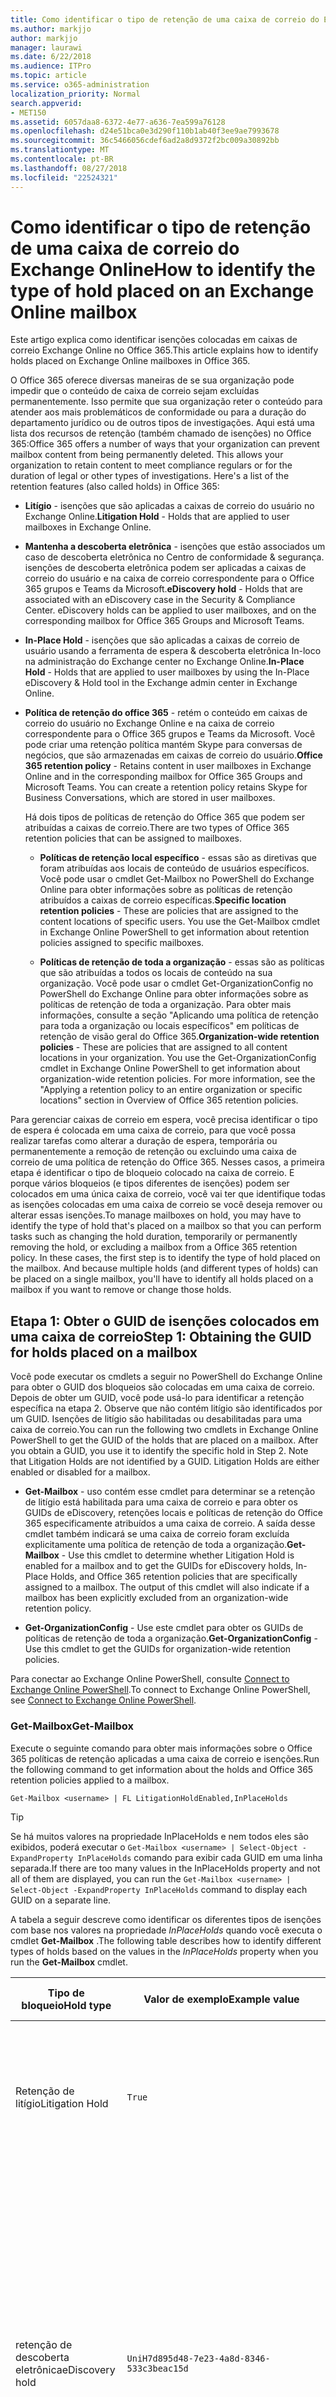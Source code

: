 ```yaml
---
title: Como identificar o tipo de retenção de uma caixa de correio do Exchange Online
ms.author: markjjo
author: markjjo
manager: laurawi
ms.date: 6/22/2018
ms.audience: ITPro
ms.topic: article
ms.service: o365-administration
localization_priority: Normal
search.appverid:
- MET150
ms.assetid: 6057daa8-6372-4e77-a636-7ea599a76128
ms.openlocfilehash: d24e51bca0e3d290f110b1ab40f3ee9ae7993678
ms.sourcegitcommit: 36c5466056cdef6ad2a8d9372f2bc009a30892bb
ms.translationtype: MT
ms.contentlocale: pt-BR
ms.lasthandoff: 08/27/2018
ms.locfileid: "22524321"
---
```

# <a name="how-to-identify-the-type-of-hold-placed-on-an-exchange-online-mailbox"></a><span data-ttu-id="bc464-102">Como identificar o tipo de retenção de uma caixa de correio do Exchange Online</span><span class="sxs-lookup"><span data-stu-id="bc464-102">How to identify the type of hold placed on an Exchange Online mailbox</span></span>

<span data-ttu-id="bc464-103">Este artigo explica como identificar isenções colocadas em caixas de correio Exchange Online no Office 365.</span><span class="sxs-lookup"><span data-stu-id="bc464-103">This article explains how to identify holds placed on Exchange Online mailboxes in Office 365.</span></span>

<span data-ttu-id="bc464-p101">O Office 365 oferece diversas maneiras de se sua organização pode impedir que o conteúdo de caixa de correio sejam excluídas permanentemente. Isso permite que sua organização reter o conteúdo para atender aos mais problemáticos de conformidade ou para a duração do departamento jurídico ou de outros tipos de investigações. Aqui está uma lista dos recursos de retenção (também chamado de isenções) no Office 365:</span><span class="sxs-lookup"><span data-stu-id="bc464-p101">Office 365 offers a number of ways that your organization can prevent mailbox content from being permanently deleted. This allows your organization to retain content to meet compliance regulars or for the duration of legal or other types of investigations. Here's a list of the retention features (also called holds) in Office 365:</span></span>

- <span data-ttu-id="bc464-107">**Litígio** - isenções que são aplicadas a caixas de correio do usuário no Exchange Online.</span><span class="sxs-lookup"><span data-stu-id="bc464-107">**Litigation Hold** - Holds that are applied to user mailboxes in Exchange Online.</span></span>

- <span data-ttu-id="bc464-p102">**Mantenha a descoberta eletrônica** - isenções que estão associados um caso de descoberta eletrônica no Centro de conformidade & segurança. isenções de descoberta eletrônica podem ser aplicadas a caixas de correio do usuário e na caixa de correio correspondente para o Office 365 grupos e Teams da Microsoft.</span><span class="sxs-lookup"><span data-stu-id="bc464-p102">**eDiscovery hold** - Holds that are associated with an eDiscovery case in the Security & Compliance Center. eDiscovery holds can be applied to user mailboxes, and on the corresponding mailbox for Office 365 Groups and Microsoft Teams.</span></span>

- <span data-ttu-id="bc464-110">**In-Place Hold** - isenções que são aplicadas a caixas de correio de usuário usando a ferramenta de espera & descoberta eletrônica In-loco na administração do Exchange center no Exchange Online.</span><span class="sxs-lookup"><span data-stu-id="bc464-110">**In-Place Hold** - Holds that are applied to user mailboxes by using the In-Place eDiscovery & Hold tool in the Exchange admin center in Exchange Online.</span></span>

- <span data-ttu-id="bc464-p103">**Política de retenção do office 365** - retém o conteúdo em caixas de correio do usuário no Exchange Online e na caixa de correio correspondente para o Office 365 grupos e Teams da Microsoft. Você pode criar uma retenção política mantém Skype para conversas de negócios, que são armazenadas em caixas de correio do usuário.</span><span class="sxs-lookup"><span data-stu-id="bc464-p103">**Office 365 retention policy** - Retains content in user mailboxes in Exchange Online and in the corresponding mailbox for Office 365 Groups and Microsoft Teams. You can create a retention policy retains Skype for Business Conversations, which are stored in user mailboxes.</span></span>

  <span data-ttu-id="bc464-113">Há dois tipos de políticas de retenção do Office 365 que podem ser atribuídas a caixas de correio.</span><span class="sxs-lookup"><span data-stu-id="bc464-113">There are two types of Office 365 retention policies that can be assigned to mailboxes.</span></span>

    - <span data-ttu-id="bc464-p104">**Políticas de retenção local específico** - essas são as diretivas que foram atribuídas aos locais de conteúdo de usuários específicos. Você pode usar o cmdlet Get-Mailbox no PowerShell do Exchange Online para obter informações sobre as políticas de retenção atribuídos a caixas de correio específicas.</span><span class="sxs-lookup"><span data-stu-id="bc464-p104">**Specific location retention policies** - These are policies that are assigned to the content locations of specific users. You use the Get-Mailbox cmdlet in Exchange Online PowerShell to get information about retention policies assigned to specific mailboxes.</span></span>

    - <span data-ttu-id="bc464-p105">**Políticas de retenção de toda a organização** - essas são as políticas que são atribuídas a todos os locais de conteúdo na sua organização. Você pode usar o cmdlet Get-OrganizationConfig no PowerShell do Exchange Online para obter informações sobre as políticas de retenção de toda a organização. Para obter mais informações, consulte a seção "Aplicando uma política de retenção para toda a organização ou locais específicos" em políticas de retenção de visão geral do Office 365.</span><span class="sxs-lookup"><span data-stu-id="bc464-p105">**Organization-wide retention policies** - These are policies that are assigned to all content locations in your organization. You use the Get-OrganizationConfig cmdlet in Exchange Online PowerShell to get information about organization-wide retention policies. For more information, see the "Applying a retention policy to an entire organization or specific locations" section in Overview of Office 365 retention policies.</span></span>

<span data-ttu-id="bc464-p106">Para gerenciar caixas de correio em espera, você precisa identificar o tipo de espera é colocada em uma caixa de correio, para que você possa realizar tarefas como alterar a duração de espera, temporária ou permanentemente a remoção de retenção ou excluindo uma caixa de correio de uma política de retenção do Office 365. Nesses casos, a primeira etapa é identificar o tipo de bloqueio colocado na caixa de correio. E porque vários bloqueios (e tipos diferentes de isenções) podem ser colocados em uma única caixa de correio, você vai ter que identifique todas as isenções colocadas em uma caixa de correio se você deseja remover ou alterar essas isenções.</span><span class="sxs-lookup"><span data-stu-id="bc464-p106">To manage mailboxes on hold, you may have to identify the type of hold that's placed on a mailbox so that you can perform tasks such as changing the hold duration, temporarily or permanently removing the hold, or excluding a mailbox from a Office 365 retention policy. In these cases, the first step is to identify the type of hold placed on the mailbox. And because multiple holds (and different types of holds) can be placed on a single mailbox, you'll have to identify all holds placed on a mailbox if you want to remove or change those holds.</span></span>

## <a name="step-1-obtaining-the-guid-for-holds-placed-on-a-mailbox"></a><span data-ttu-id="bc464-122">Etapa 1: Obter o GUID de isenções colocados em uma caixa de correio</span><span class="sxs-lookup"><span data-stu-id="bc464-122">Step 1: Obtaining the GUID for holds placed on a mailbox</span></span>

<span data-ttu-id="bc464-p107">Você pode executar os cmdlets a seguir no PowerShell do Exchange Online para obter o GUID dos bloqueios são colocadas em uma caixa de correio. Depois de obter um GUID, você pode usá-lo para identificar a retenção específica na etapa 2. Observe que não contém litígio são identificados por um GUID. Isenções de litígio são habilitadas ou desabilitadas para uma caixa de correio.</span><span class="sxs-lookup"><span data-stu-id="bc464-p107">You can run the following two cmdlets in Exchange Online PowerShell to get the GUID of the holds that are placed on a mailbox. After you obtain a GUID, you use it to identify the specific hold in Step 2. Note that Litigation Holds are not identified by a GUID. Litigation Holds are either enabled or disabled for a mailbox.</span></span>

- <span data-ttu-id="bc464-p108">**Get-Mailbox** - uso contém esse cmdlet para determinar se a retenção de litígio está habilitada para uma caixa de correio e para obter os GUIDs de eDiscovery, retenções locais e políticas de retenção do Office 365 especificamente atribuídos a uma caixa de correio. A saída desse cmdlet também indicará se uma caixa de correio foram excluída explicitamente uma política de retenção de toda a organização.</span><span class="sxs-lookup"><span data-stu-id="bc464-p108">**Get-Mailbox** - Use this cmdlet to determine whether Litigation Hold is enabled for a mailbox and to get the GUIDs for eDiscovery holds, In-Place Holds, and Office 365 retention policies that are specifically assigned to a mailbox. The output of this cmdlet will also indicate if a mailbox has been explicitly excluded from an organization-wide retention policy.</span></span>

- <span data-ttu-id="bc464-129">**Get-OrganizationConfig** - Use este cmdlet para obter os GUIDs de políticas de retenção de toda a organização.</span><span class="sxs-lookup"><span data-stu-id="bc464-129">**Get-OrganizationConfig** - Use this cmdlet to get the GUIDs for organization-wide retention policies.</span></span>

<span data-ttu-id="bc464-130">Para conectar ao Exchange Online PowerShell, consulte [Connect to Exchange Online PowerShell](https://docs.microsoft.com/powershell/exchange/exchange-online/connect-to-exchange-online-powershell/connect-to-exchange-online-powershell?view=exchange-ps).</span><span class="sxs-lookup"><span data-stu-id="bc464-130">To connect to Exchange Online PowerShell, see [Connect to Exchange Online PowerShell](https://docs.microsoft.com/powershell/exchange/exchange-online/connect-to-exchange-online-powershell/connect-to-exchange-online-powershell?view=exchange-ps).</span></span>

### <a name="get-mailbox"></a><span data-ttu-id="bc464-131">Get-Mailbox</span><span class="sxs-lookup"><span data-stu-id="bc464-131">Get-Mailbox</span></span>

<span data-ttu-id="bc464-132">Execute o seguinte comando para obter mais informações sobre o Office 365 políticas de retenção aplicadas a uma caixa de correio e isenções.</span><span class="sxs-lookup"><span data-stu-id="bc464-132">Run the following command to get information about the holds and Office 365 retention policies applied to a mailbox.</span></span>

```
Get-Mailbox <username> | FL LitigationHoldEnabled,InPlaceHolds
```

> [!TIP]
> <span data-ttu-id="bc464-133">Se há muitos valores na propriedade InPlaceHolds e nem todos eles são exibidos, poderá executar o `Get-Mailbox <username> | Select-Object -ExpandProperty InPlaceHolds` comando para exibir cada GUID em uma linha separada.</span><span class="sxs-lookup"><span data-stu-id="bc464-133">If there are too many values in the InPlaceHolds property and not all of them are displayed, you can run the `Get-Mailbox <username> | Select-Object -ExpandProperty InPlaceHolds` command to display each GUID on a separate line.</span></span>

<span data-ttu-id="bc464-134">A tabela a seguir descreve como identificar os diferentes tipos de isenções com base nos valores na propriedade *InPlaceHolds* quando você executa o cmdlet **Get-Mailbox** .</span><span class="sxs-lookup"><span data-stu-id="bc464-134">The following table describes how to identify different types of holds based on the values in the *InPlaceHolds* property when you run the **Get-Mailbox** cmdlet.</span></span>


|<span data-ttu-id="bc464-135">Tipo de bloqueio</span><span class="sxs-lookup"><span data-stu-id="bc464-135">Hold type</span></span>  |<span data-ttu-id="bc464-136">Valor de exemplo</span><span class="sxs-lookup"><span data-stu-id="bc464-136">Example value</span></span>  |<span data-ttu-id="bc464-137">Como identificar a suspensão</span><span class="sxs-lookup"><span data-stu-id="bc464-137">How to identify the hold</span></span>  |
|---------|---------|---------|
|<span data-ttu-id="bc464-138">Retenção de litígio</span><span class="sxs-lookup"><span data-stu-id="bc464-138">Litigation Hold</span></span>     |    `True`     |     <span data-ttu-id="bc464-139">Litígio está habilitado para uma caixa de correio se a propriedade *LitigationHoldEnabled* estiver definida como `True`.</span><span class="sxs-lookup"><span data-stu-id="bc464-139">Litigation Hold is enabled for a mailbox if the *LitigationHoldEnabled* property is set to `True`.</span></span>    |
|<span data-ttu-id="bc464-140">retenção de descoberta eletrônica</span><span class="sxs-lookup"><span data-stu-id="bc464-140">eDiscovery hold</span></span>     |  `UniH7d895d48-7e23-4a8d-8346-533c3beac15d`       |   <span data-ttu-id="bc464-p109">A *propriedade InPlaceHolds* contém o GUID do qualquer espera associado a um caso de descoberta eletrônica no Centro de conformidade & segurança. Você pode dizer que isso é uma espera de descoberta eletrônica, porque o GUID começa com a `UniH` prefixo (que indica um bloqueio unificado).</span><span class="sxs-lookup"><span data-stu-id="bc464-p109">The *InPlaceHolds property* contains the GUID of any hold associated with an eDiscovery case in the Security & Compliance Center. You can tell this is an eDiscovery hold because the GUID starts with the `UniH` prefix (which denotes a Unified Hold).</span></span>      |
|<span data-ttu-id="bc464-143">Bloqueio In-loco</span><span class="sxs-lookup"><span data-stu-id="bc464-143">In-Place Hold</span></span>     |     `c0ba3ce811b6432a8751430937152491` <br/> <span data-ttu-id="bc464-144">ou</span><span class="sxs-lookup"><span data-stu-id="bc464-144">or</span></span> <br/> `cld9c0a984ca74b457fbe4504bf7d3e00de`  |     <span data-ttu-id="bc464-p110">A propriedade *InPlaceHolds* contém o GUID do In-Place Hold é colocado na caixa de correio. Você pode dizer que isso é um bloqueio In-loco, porque o GUID ou não começa com um prefixo ou ele começa com a `cld` prefixo.</span><span class="sxs-lookup"><span data-stu-id="bc464-p110">The *InPlaceHolds* property contains the GUID of the In-Place Hold that's placed on the mailbox. You can tell this is an In-Place Hold because the GUID either doesn't start with a prefix or it starts with the `cld` prefix.</span></span>     |
|<span data-ttu-id="bc464-147">Política de retenção de Office 365 especificamente aplicada à caixa de correio</span><span class="sxs-lookup"><span data-stu-id="bc464-147">Office 365 retention policy specifically applied to the mailbox</span></span>     |    `mbxcdbbb86ce60342489bff371876e7f224:1` <br/> <span data-ttu-id="bc464-148">ou</span><span class="sxs-lookup"><span data-stu-id="bc464-148">or</span></span> <br/> `skp127d7cf1076947929bf136b7a2a8c36f:3`     |     <span data-ttu-id="bc464-p111">A propriedade InPlaceHolds contém os GUIDs de qualquer política de retenção local específico que é aplicado à caixa de correio. Você pode identificar as políticas de retenção porque o GUID começa com a `mbx` ou o `skp` prefixo. O `skp` prefixo indica se a política de retenção é aplicada para Skype para conversas de negócios na caixa de correio do usuário.</span><span class="sxs-lookup"><span data-stu-id="bc464-p111">The InPlaceHolds property contains GUIDs of any specific location retention policy that's applied to the mailbox. You can identify retention policies because the GUID starts with the `mbx` or the `skp` prefix. The `skp` prefix indicates that the retention policy is applied to Skype for Business conversations in the user's mailbox.</span></span>    |
|<span data-ttu-id="bc464-152">Excluídos de uma política de retenção do Office 365 de toda a organização</span><span class="sxs-lookup"><span data-stu-id="bc464-152">Excluded from an organization-wide Office 365 retention policy</span></span>     |   `-mbxe9b52bf7ab3b46a286308ecb29624696`      |     <span data-ttu-id="bc464-153">Se uma caixa de correio é excluída de uma política de retenção do Office 365 de toda a organização, o GUID para a política de retenção a caixa de correio é excluída da é exibido na propriedade InPlaceHolds e é identificado pelo `-mbx` prefixo.</span><span class="sxs-lookup"><span data-stu-id="bc464-153">If a mailbox is excluded from an organization-wide Office 365 retention policy, the GUID for the retention policy the mailbox is excluded from is displayed in the InPlaceHolds property and is identified by the `-mbx` prefix.</span></span>    |

### <a name="get-organizationconfig"></a><span data-ttu-id="bc464-154">Get-OrganizationConfig</span><span class="sxs-lookup"><span data-stu-id="bc464-154">Get-OrganizationConfig</span></span>
<span data-ttu-id="bc464-p112">Se a propriedade *InPlaceHolds* estiver vazia, quando você executar o cmdlet **Get-Mailbox** , ainda pode haver um ou mais toda a organização Office 365 políticas de retenção aplicadas à caixa de correio. Execute o seguinte comando no Exchange Online PowerShell para obter uma lista de GUIDs de políticas de retenção do Office 365 de toda a organização.</span><span class="sxs-lookup"><span data-stu-id="bc464-p112">If the *InPlaceHolds* property is empty when you run the **Get-Mailbox** cmdlet, there still may be one or more organization-wide Office 365 retention policies applied to the mailbox. Run the following command in Exchange Online PowerShell to get a list of GUIDs for organization-wide Office 365 retention policies.</span></span>

```
Get-OrganizationConfig | FL InPlaceHolds
```

> [!TIP]
> <span data-ttu-id="bc464-157">Se há muitos valores na propriedade InPlaceHolds e nem todos eles são exibidos, poderá executar o `Get-OrganizationConfig | Select-Object -ExpandProperty InPlaceHolds` comando para exibir cada GUID em uma linha separada.</span><span class="sxs-lookup"><span data-stu-id="bc464-157">If there are too many values in the InPlaceHolds property and not all of them are displayed, you can run the `Get-OrganizationConfig | Select-Object -ExpandProperty InPlaceHolds` command to display each GUID on a separate line.</span></span>

<span data-ttu-id="bc464-158">A tabela a seguir descreve os diferentes tipos de armazenamentos de toda a organização e como identificar cada tipo com base nos GUIDs contidos na propriedade *InPlaceHolds* quando você executa o cmdlet **Get-OrganizationConfig** .</span><span class="sxs-lookup"><span data-stu-id="bc464-158">The following table describes the different types of organization-wide holds and how to identify each type based on the GUIDs contained in *InPlaceHolds* property when you run the **Get-OrganizationConfig** cmdlet.</span></span>


|<span data-ttu-id="bc464-159">Tipo de bloqueio</span><span class="sxs-lookup"><span data-stu-id="bc464-159">Hold type</span></span>  |<span data-ttu-id="bc464-160">Valor de exemplo</span><span class="sxs-lookup"><span data-stu-id="bc464-160">Example value</span></span>  |<span data-ttu-id="bc464-161">Descrição</span><span class="sxs-lookup"><span data-stu-id="bc464-161">Description</span></span>  |
|---------|---------|---------|
|<span data-ttu-id="bc464-162">As diretivas do Office 365 de retenção aplicada a caixas de correio do Exchange, pastas públicas do Exchange e equipes chats</span><span class="sxs-lookup"><span data-stu-id="bc464-162">Office 365 retention policies applied to Exchange mailboxes, Exchange public folders, and Teams chats</span></span>    |      `mbx7cfb30345d454ac0a989ab3041051209:2`   |   <span data-ttu-id="bc464-p113">Políticas de retenção de toda a organização aplicadas a caixas de correio do Exchange, pastas públicas do Exchange, e chats 1xN no Microsoft Teams são identificados por GUIDs que começam com a `mbx` prefixo. Observe que 1xN chats são armazenadas na caixa de correio dos participantes individuais de bate-papo.</span><span class="sxs-lookup"><span data-stu-id="bc464-p113">Organization-wide retention policies applied to Exchange mailboxes, Exchange public folders, and 1xN chats in Microsoft Teams are identified by GUIDs that start with the `mbx` prefix. Note that 1xN chats are stored in the mailbox of the individual chat participants.</span></span>      |
|<span data-ttu-id="bc464-165">Diretiva do Office 365 retenção aplicada às mensagens de canal de equipes e grupos do Office 365</span><span class="sxs-lookup"><span data-stu-id="bc464-165">Office 365 retention policy applied to Office 365 Groups and Teams channel messages</span></span>     |   `grp1a0a132ee8944501a4bb6a452ec31171:3`      |    <span data-ttu-id="bc464-p114">Políticas de retenção de toda a organização aplicadas aos grupos do Office 365 e mensagens de canal no Microsoft Teams são identificadas por GUIDs que começam com a `grp` prefixo. Observe que as mensagens de canal são armazenadas na caixa de correio grupo que está associada um Team Microsoft.</span><span class="sxs-lookup"><span data-stu-id="bc464-p114">Organization-wide retention policies applied to Office 365 groups and channel messages in Microsoft Teams are identified by GUIDs that start with the `grp` prefix. Note that channel messages are stored in the group mailbox that is associated with a Microsoft Team.</span></span>     |

<span data-ttu-id="bc464-168">Mais informações sobre diretivas de retenção aplicadas a Teams da Microsoft, consulte a seção "Local do equipes" [Visão geral das políticas de retenção](retention-policies.md#applying-a-retention-policy-to-an-entire-organization-or-specific-locations).</span><span class="sxs-lookup"><span data-stu-id="bc464-168">For more information retention policies applied to Microsoft Teams, see the "Teams location" section [Overview of retention policies](retention-policies.md#applying-a-retention-policy-to-an-entire-organization-or-specific-locations).</span></span>

### <a name="understanding-the-format-of-the-inplaceholds-value-for-retention-policies"></a><span data-ttu-id="bc464-169">Entendendo o formato do valor InPlaceHolds diretivas de retenção</span><span class="sxs-lookup"><span data-stu-id="bc464-169">Understanding the format of the InPlaceHolds value for retention policies</span></span>

<span data-ttu-id="bc464-p115">Além do prefixo (mbx, skp ou grp) que identifica um item na propriedade InPlaceHolds como uma política de retenção do Office 365, o valor também contém um sufixo que identifica o tipo de ação de retenção que está configurado para a política. Por exemplo, o sufixo de ação é realçado em negrito nos exemplos a seguir:</span><span class="sxs-lookup"><span data-stu-id="bc464-p115">In addition to the prefix (mbx, skp, or grp) that identifies an item in the InPlaceHolds property as an Office 365 retention policy, the value also contains a suffix that identifies the type of retention action that's configured for the policy. For example, the action suffix is highlighted in bold type in the following examples:</span></span>

   <span data-ttu-id="bc464-172">`skp127d7cf1076947929bf136b7a2a8c36f`**: 1**</span><span class="sxs-lookup"><span data-stu-id="bc464-172">`skp127d7cf1076947929bf136b7a2a8c36f`**:1**</span></span>

   <span data-ttu-id="bc464-173">`mbx7cfb30345d454ac0a989ab3041051209`**: 2**</span><span class="sxs-lookup"><span data-stu-id="bc464-173">`mbx7cfb30345d454ac0a989ab3041051209`**:2**</span></span>

   <span data-ttu-id="bc464-174">`grp1a0a132ee8944501a4bb6a452ec31171`**: 3**</span><span class="sxs-lookup"><span data-stu-id="bc464-174">`grp1a0a132ee8944501a4bb6a452ec31171`**:3**</span></span>

<span data-ttu-id="bc464-175">A tabela a seguir define as três ações de retenção possíveis:</span><span class="sxs-lookup"><span data-stu-id="bc464-175">The following table defines the three possible retention actions:</span></span>

|<span data-ttu-id="bc464-176">Valor</span><span class="sxs-lookup"><span data-stu-id="bc464-176">Value</span></span>  |<span data-ttu-id="bc464-177">Descrição</span><span class="sxs-lookup"><span data-stu-id="bc464-177">Description</span></span>  |
|---------|---------|
|<span data-ttu-id="bc464-178">**1**</span><span class="sxs-lookup"><span data-stu-id="bc464-178">**1**</span></span>     | <span data-ttu-id="bc464-179">Indica que a política de retenção está configurada para excluir itens; a política não reter itens.</span><span class="sxs-lookup"><span data-stu-id="bc464-179">Indicates the retention policy is configured to delete items; the policy doesn't retain items.</span></span>        |
|<span data-ttu-id="bc464-180">**2**</span><span class="sxs-lookup"><span data-stu-id="bc464-180">**2**</span></span>    |    <span data-ttu-id="bc464-181">Indica que a política de retenção é configurada para reter itens; a política não excluir itens depois que o período de retenção expira.</span><span class="sxs-lookup"><span data-stu-id="bc464-181">Indicates the retention policy is configured to hold items; the policy doesn't delete items after the retention period expires.</span></span>     |
|<span data-ttu-id="bc464-182">**3**</span><span class="sxs-lookup"><span data-stu-id="bc464-182">**3**</span></span>     |   <span data-ttu-id="bc464-183">Indica que a política de retenção é configurada para reter itens e, em seguida, excluí-los após o período de retenção expira.</span><span class="sxs-lookup"><span data-stu-id="bc464-183">Indicates the retention policy is configured to hold items and then delete them after the retention period expires.</span></span>      |

<span data-ttu-id="bc464-184">Para obter mais informações sobre ações de retenção, consulte a seção "Retenção de conteúdo para um período de tempo específico" em [Visão geral das políticas de retenção](retention-policies.md#retaining-content-for-a-specific-period-of-time).</span><span class="sxs-lookup"><span data-stu-id="bc464-184">For more information about retention actions, see the "Retaining content for a specific period of time" section in [Overview of retention policies](retention-policies.md#retaining-content-for-a-specific-period-of-time).</span></span>
   
## <a name="step-2-using-the-guid-to-identify-the-hold"></a><span data-ttu-id="bc464-185">Etapa 2: Usando o GUID para identificar o bloqueio</span><span class="sxs-lookup"><span data-stu-id="bc464-185">Step 2: Using the GUID to identify the hold</span></span>

<span data-ttu-id="bc464-p116">Depois de obter o GUID de uma isenção que é aplicado a uma caixa de correio, a próxima etapa é usar esse GUID para identificar o bloqueio. As seções a seguir mostram como identificar o nome da isenção (e outras informações) usando a GUID de espera.</span><span class="sxs-lookup"><span data-stu-id="bc464-p116">After you obtain the GUID for a hold that is applied to a mailbox, the next step is to use that GUID to identify the hold. The following sections show how to identify the name of the hold (and other information) by using the hold GUID.</span></span>

### <a name="ediscovery-holds"></a><span data-ttu-id="bc464-188">isenções de descoberta eletrônica</span><span class="sxs-lookup"><span data-stu-id="bc464-188">eDiscovery holds</span></span>

<span data-ttu-id="bc464-p117">Execute os seguintes comandos em segurança & PowerShell do Centro de conformidade para identificar uma espera de descoberta eletrônica que é aplicada à caixa de correio. Usar o GUID (não incluindo o prefixo UniH) para o eDiscovery espera que você identificou na etapa 1. O primeiro comando cria uma variável que contém informações sobre o bloqueio; Essa variável é usada nos outros comandos. O segundo comando exibe o nome do caso de eDiscovery que isenção está associada. O terceiro comando exibe o nome da isenção e uma lista de isenção aplica-se para as caixas de correio.</span><span class="sxs-lookup"><span data-stu-id="bc464-p117">Run the following commands in Security & Compliance Center PowerShell to identify an eDiscovery hold that's applied to the mailbox. Use the GUID (not including the UniH prefix) for the eDiscovery hold that you identified in Step 1. The first command creates a variable that contains information about the hold; this variable is used in the other commands. The second command displays the name of the eDiscovery case the hold is associated with. The third command displays the name of the hold and a list of the mailboxes the hold applies to.</span></span>

```
$CaseHold = Get-CaseHoldPolicy <hold GUID without prefix>
```

```
Get-ComplianceCase $CaseHold.CaseId | FL Name
```

```
$CaseHold | FL Name,ExchangeLocation
```

<span data-ttu-id="bc464-194">Para conectar a segurança & PowerShell do Centro de conformidade, consulte [Connect to Office 365 Security & PowerShell do Centro de conformidade](https://docs.microsoft.com/powershell/exchange/office-365-scc/connect-to-scc-powershell/connect-to-scc-powershell?view=exchange-ps).</span><span class="sxs-lookup"><span data-stu-id="bc464-194">To connect to Security & Compliance Center PowerShell, see  [Connect to Office 365 Security & Compliance Center PowerShell](https://docs.microsoft.com/powershell/exchange/office-365-scc/connect-to-scc-powershell/connect-to-scc-powershell?view=exchange-ps).</span></span>

### <a name="in-place-holds"></a><span data-ttu-id="bc464-195">Bloqueio In-loco</span><span class="sxs-lookup"><span data-stu-id="bc464-195">In-Place Holds</span></span>

<span data-ttu-id="bc464-p118">Execute o seguinte comando no PowerShell do Exchange Online para identificar o bloqueio In-loco que é aplicado à caixa de correio. Use o GUID para o bloqueio In-loco que você identificou na etapa 1. O comando exibe o nome da isenção e uma lista de isenção aplica-se para as caixas de correio.</span><span class="sxs-lookup"><span data-stu-id="bc464-p118">Run the following command in Exchange Online PowerShell to identify the In-Place Hold that's applied to the mailbox. Use the GUID for the In-Place Hold that you identified in Step 1. The command displays the name of the hold and a list of the mailboxes the hold applies to.</span></span>

```
Get-MailboxSearch -InPlaceHoldIdentity <hold GUID> | FL Name,SourceMailboxes
```
<span data-ttu-id="bc464-199">Observe que, se o GUID para o bloqueio In-loco começará com o `cld` prefix, certifique-se de incluir o prefixo ao executar o comando anterior.</span><span class="sxs-lookup"><span data-stu-id="bc464-199">Note that if the GUID for the In-Place Hold starts with the `cld` prefix, be sure to include the prefix when running the previous command.</span></span>

### <a name="office-365-retention-policies"></a><span data-ttu-id="bc464-200">Políticas de retenção do Office 365</span><span class="sxs-lookup"><span data-stu-id="bc464-200">Office 365 retention policies</span></span>

<span data-ttu-id="bc464-p119">Execute o seguinte comando no PowerShell do Centro de conformidade & segurança à identidade a política de retenção do Office 365 (específica ou de toda a organização local) que é aplicada à caixa de correio. Use o GUID (não incluindo o prefixo mbx, skp ou grp ou o sufixo de ação) que você identificou na etapa 1.</span><span class="sxs-lookup"><span data-stu-id="bc464-p119">Run the following command in Security & Compliance Center PowerShell to identity the Office 365 retention policy (organization-wide or specific location) that's applied to the mailbox. Use the GUID (not including the mbx, skp, or grp prefix or the action suffix) that you identified in Step 1.</span></span>

```
Get-RetentionCompliancePolicy <hold GUID without prefix or suffix> -DistributionDetail  | FL Name,*Location
```

## <a name="next-steps"></a><span data-ttu-id="bc464-203">Próximas etapas</span><span class="sxs-lookup"><span data-stu-id="bc464-203">Next steps</span></span>

<span data-ttu-id="bc464-p120">Depois de identificar os bloqueios que são aplicados a uma caixa de correio, você pode executar tarefas como alterar a duração da retenção, temporariamente ou remover permanentemente a isenção ou, no caso de políticas de retenção do Office 365, excluindo uma caixa de correio inativa da diretiva. Para obter mais informações sobre a realização de tarefas relacionadas ao isenções, consulte um dos seguintes tópicos:</span><span class="sxs-lookup"><span data-stu-id="bc464-p120">After you identify the holds that are applied to a mailbox, you can perform tasks such as changing the duration of the hold, temporarily or permanently removing the hold, or in the case of Office 365 retention policies, excluding an inactive mailbox from the policy. For more information about performing tasks related to holds, see the one of the following topics:</span></span>

- <span data-ttu-id="bc464-p121">Execute o [Set-RetentionCompliancePolicy - AddExchangeLocationException \<caixa de correio do usuário >](https://docs.microsoft.com/powershell/module/exchange/policy-and-compliance-retention/Set-RetentionCompliancePolicy?view=exchange-ps) command no PowerShell do Centro de conformidade & segurança para excluir uma caixa de correio de uma política de retenção do Office 365 de toda a organização. Observe que este comando pode apenas ser usado para as políticas de retenção em que o valor da propriedade *ExchangeLocation* é igual a `All`.</span><span class="sxs-lookup"><span data-stu-id="bc464-p121">Run the [Set-RetentionCompliancePolicy -AddExchangeLocationException \<user mailbox>](https://docs.microsoft.com/powershell/module/exchange/policy-and-compliance-retention/Set-RetentionCompliancePolicy?view=exchange-ps) command in Security & Compliance Center PowerShell to exclude a mailbox from an organization-wide Office 365 retention policy. Note that this command can only be used for retention policies where the value for the *ExchangeLocation* property equals `All`.</span></span>

- <span data-ttu-id="bc464-208">Execute o [Set-Mailbox - ExcludeFromOrgHolds \<mantenha GUID sem o prefixo ou sufixo >](https://docs.microsoft.com/powershell/module/exchange/mailboxes/set-mailbox?view=exchange-ps) command no PowerShell do Exchange Online para excluir uma caixa de correio inativa de uma política de retenção do Office 365 de toda a organização.</span><span class="sxs-lookup"><span data-stu-id="bc464-208">Run the [Set-Mailbox -ExcludeFromOrgHolds \<hold GUID without prefix or suffix>](https://docs.microsoft.com/powershell/module/exchange/mailboxes/set-mailbox?view=exchange-ps) command in Exchange Online PowerShell to exclude an inactive mailbox from an organization-wide Office 365 retention policy.</span></span>

- [<span data-ttu-id="bc464-209">Alterar a duração de espera para uma caixa de correio inativa no Office 365</span><span class="sxs-lookup"><span data-stu-id="bc464-209">Change the hold duration for an inactive mailbox in Office 365</span></span>](change-the-hold-duration-for-an-inactive-mailbox.md)

- [<span data-ttu-id="bc464-210">Excluir uma caixa de correio inativa no Office 365</span><span class="sxs-lookup"><span data-stu-id="bc464-210">Delete an inactive mailbox in Office 365</span></span>](delete-an-inactive-mailbox.md)

- [<span data-ttu-id="bc464-211">Excluir itens na pasta de Itens recuperáveis de caixas de correio baseadas em nuvem em retenção</span><span class="sxs-lookup"><span data-stu-id="bc464-211">Delete items in the Recoverable Items folder of cloud-based mailboxes on hold</span></span>](delete-items-in-the-recoverable-items-folder-of-mailboxes-on-hold.md)
